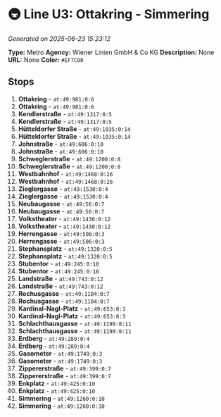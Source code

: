# 🚇 Line U3: Ottakring - Simmering

*Generated on 2025-06-23 15:23:12*

**Type:** Metro
**Agency:** Wiener Linien GmbH & Co KG
**Description:** None
**URL:** None
**Color:** `#EF7C00`

## Stops

1. **Ottakring** - `at:49:981:0:6`
2. **Ottakring** - `at:49:981:0:6`
3. **Kendlerstraße** - `at:49:1317:0:5`
4. **Kendlerstraße** - `at:49:1317:0:5`
5. **Hütteldorfer Straße** - `at:49:1035:0:14`
6. **Hütteldorfer Straße** - `at:49:1035:0:14`
7. **Johnstraße** - `at:49:606:0:10`
8. **Johnstraße** - `at:49:606:0:10`
9. **Schweglerstraße** - `at:49:1200:0:8`
10. **Schweglerstraße** - `at:49:1200:0:8`
11. **Westbahnhof** - `at:49:1468:0:26`
12. **Westbahnhof** - `at:49:1468:0:26`
13. **Zieglergasse** - `at:49:1530:0:4`
14. **Zieglergasse** - `at:49:1530:0:4`
15. **Neubaugasse** - `at:49:56:0:7`
16. **Neubaugasse** - `at:49:56:0:7`
17. **Volkstheater** - `at:49:1430:0:12`
18. **Volkstheater** - `at:49:1430:0:12`
19. **Herrengasse** - `at:49:506:0:3`
20. **Herrengasse** - `at:49:506:0:3`
21. **Stephansplatz** - `at:49:1320:0:5`
22. **Stephansplatz** - `at:49:1320:0:5`
23. **Stubentor** - `at:49:245:0:10`
24. **Stubentor** - `at:49:245:0:10`
25. **Landstraße** - `at:49:743:0:12`
26. **Landstraße** - `at:49:743:0:12`
27. **Rochusgasse** - `at:49:1104:0:7`
28. **Rochusgasse** - `at:49:1104:0:7`
29. **Kardinal-Nagl-Platz** - `at:49:653:0:3`
30. **Kardinal-Nagl-Platz** - `at:49:653:0:3`
31. **Schlachthausgasse** - `at:49:1199:0:11`
32. **Schlachthausgasse** - `at:49:1199:0:11`
33. **Erdberg** - `at:49:289:0:4`
34. **Erdberg** - `at:49:289:0:4`
35. **Gasometer** - `at:49:1749:0:3`
36. **Gasometer** - `at:49:1749:0:3`
37. **Zippererstraße** - `at:49:399:0:7`
38. **Zippererstraße** - `at:49:399:0:7`
39. **Enkplatz** - `at:49:425:0:10`
40. **Enkplatz** - `at:49:425:0:10`
41. **Simmering** - `at:49:1260:0:10`
42. **Simmering** - `at:49:1260:0:10`
